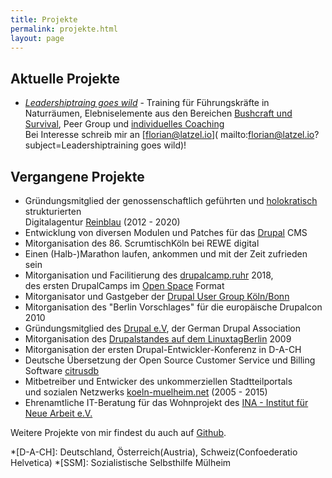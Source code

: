 ```yaml
---
title: Projekte
permalink: projekte.html
layout: page
---
```

## Aktuelle Projekte

- [*Leadershiptraing goes wild*](/angebot.html#leadershiptraining-goes-wild) - 
Training für Führungskräfte in Naturräumen, 
Elebniselemente aus den Bereichen [Bushcraft und Survival](
/angebot.html#bushcraft-und-survival-wildnistraining),
Peer Group und [individuelles Coaching](/angebot.html#coaching)   
Bei Interesse schreib mir an [florian@latzel.io](
mailto:florian@latzel.io?subject=Leadershiptraining goes wild)!

## Vergangene Projekte

- Gründungsmitglied der genossenschaftlich geführten und [holokratisch](
https://rogerpfaff.de/holacracy/) strukturierten  
Digitalagentur [Reinblau](/tags/reinblau/) (2012 - 2020)
- Entwicklung von diversen Modulen und Patches für das [Drupal](/tags/drupal/) CMS
- Mitorganisation des 86\. ScrumtischKöln bei REWE digital
- Einen (Halb-)Marathon laufen, ankommen und mit der Zeit zufrieden sein
- Mitorganisation und Facilitierung des [drupalcamp.ruhr](
/2018/03/27/ein-experiment-drupalcamp-ruhr-goes-barcamp.html) 2018,  
des ersten DrupalCamps im [Open Space](/tags/open-space/) Format 
- Mitorganisator und Gastgeber der [Drupal User Group Köln/Bonn](
https://groups.drupal.org/k%C3%B6ln-bonn)
- Mitorganisation des "Berlin Vorschlages" für die europäische Drupalcon 2010
- Gründungsmitglied des [Drupal e.V](https://verein.drupal.org), 
der German Drupal Association
- Mitorganisation des [Drupalstandes auf dem LinuxtagBerlin](
/2009/07/04/drupallinuxtag09-open-source-drupal-linux-und-ballons.html) 2009
- Mitorganisation der ersten Drupal-Entwickler-Konferenz in D-A-CH
- Deutsche Übersetzung der Open Source Customer Service und Billing Software
[citrusdb](http://citrusdb.org/) 
- Mitbetreiber und Entwicker des unkommerziellen Stadtteilportals    
und sozialen Netzwerks [koeln-muelheim.net](
https://web.archive.org/web/20220000000000*/koeln-muelheim.net) (2005 - 2015)
- Ehrenamtliche IT-Beratung für das Wohnprojekt 
des [INA - Institut für Neue Arbeit e.V.](https://www.ina-koeln.org/)   

Weitere Projekte von mir findest du auch auf [Github](https://github.com/fl3a?tab=repositories).

*[D-A-CH]: Deutschland, Österreich(Austria), Schweiz(Confoederatio Helvetica)
*[SSM]: Sozialistische Selbsthilfe Mülheim
